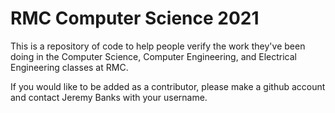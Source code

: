 # RMC Computer Science 2021

This is a repository of code to help people verify the work they've been doing in the Computer Science, Computer Engineering, and Electrical Engineering classes at RMC.

If you would like to be added as a contributor, please make a github account and contact Jeremy Banks with your username.
